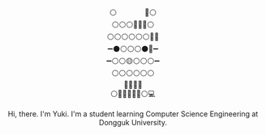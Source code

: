 <div align="center">
     ⚪&nbsp;&nbsp;&nbsp;&nbsp;&nbsp;&nbsp;&nbsp;&nbsp;&nbsp;&nbsp;&nbsp;&nbsp;&nbsp;&nbsp;🔴⚪<br/>
   ⚪⚪⚪🔴🔴🔴⚪<br/>
 ⚪⚪⚪⚪⚪⚪🔴🔴<br/>
➖⚫⚪⚪⚪⚫🔴➖<br/>
➖⚪⚪🟡⚪⚪⚪➖<br/>
     ⚪⚪⚪⚪⚪⚪<br/>
         🎀🎀🎀🎀<br/>
   ⚪🎀🎀🎀🎀🎀⚪💻<br/><br/>
Hi, there. I'm Yuki. I'm a student learning Computer Science Engineering at Dongguk University.
</div>
